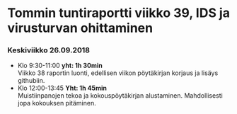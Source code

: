 # Tommin tuntiraportti viikko 39, IDS ja virusturvan ohittaminen

### Keskiviikko 26.09.2018
* Klo 9:30-11:00 **yht: 1h 30min**  
Viikko 38 raportin luonti, edellisen viikon pöytäkirjan korjaus ja lisäys githubiin.
* Klo 12:00-13:45 **Yht: 1h 45min**  
Muistiinpanojen tekoa ja kokouspöytäkirjan alustaminen. Mahdollisesti jopa kokouksen pitäminen.
